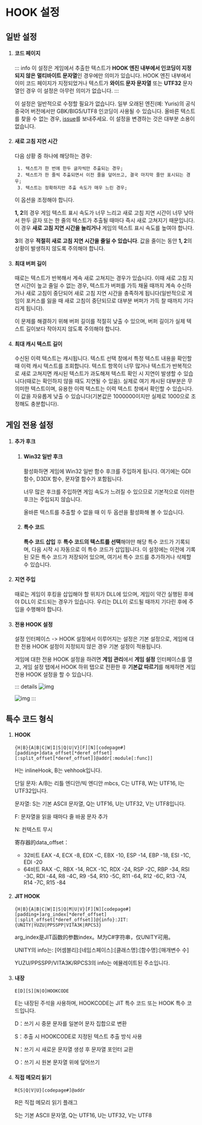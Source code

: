 # HOOK 설정

## 일반 설정

1. #### 코드 페이지

    ::: info
    이 설정은 게임에서 추출한 텍스트가 **HOOK 엔진 내부에서 인코딩이 지정되지 않은** **멀티바이트 문자열**인 경우에만 의미가 있습니다. HOOK 엔진 내부에서 이미 코드 페이지가 지정되었거나 텍스트가 **와이드 문자 문자열** 또는 **UTF32** 문자열인 경우 이 설정은 아무런 의미가 없습니다.
    :::

    이 설정은 일반적으로 수정할 필요가 없습니다. 일부 오래된 엔진(예: Yuris)의 공식 중국어 버전에서만 GBK/BIG5/UTF8 인코딩이 사용될 수 있습니다. 올바른 텍스트를 찾을 수 없는 경우, [issue](https://lunatranslator.org/Resource/game_support)를 보내주세요. 이 설정을 변경하는 것은 대부분 소용이 없습니다.

1. #### 새로 고침 지연 시간

    다음 상황 중 하나에 해당하는 경우:

        1. 텍스트가 한 번에 한두 글자씩만 추출되는 경우;
        2. 텍스트가 한 줄씩 추출되면서 이전 줄을 덮어쓰고, 결국 마지막 줄만 표시되는 경우;
        3. 텍스트는 정확하지만 추출 속도가 매우 느린 경우;

    이 옵션을 조정해야 합니다.

    **1, 2**의 경우 게임 텍스트 표시 속도가 너무 느리고 새로 고침 지연 시간이 너무 낮아서 한두 글자 또는 한 줄의 텍스트가 추출될 때마다 즉시 새로 고쳐지기 때문입니다. 이 경우 **새로 고침 지연 시간을 늘리거나** 게임의 텍스트 표시 속도를 높여야 합니다.

    **3**의 경우 **적절히 새로 고침 지연 시간을 줄일 수 있습니다**. 값을 줄이는 동안 **1, 2**의 상황이 발생하지 않도록 주의해야 합니다.

1. #### 최대 버퍼 길이

    때로는 텍스트가 반복해서 계속 새로 고쳐지는 경우가 있습니다. 이때 새로 고침 지연 시간이 높고 줄일 수 없는 경우, 텍스트가 버퍼를 가득 채울 때까지 계속 수신하거나 새로 고침이 중단되어 새로 고침 지연 시간을 충족하게 됩니다(일반적으로 게임이 포커스를 잃을 때 새로 고침이 중단되므로 대부분 버퍼가 가득 찰 때까지 기다리게 됩니다).

    이 문제를 해결하기 위해 버퍼 길이를 적절히 낮출 수 있으며, 버퍼 길이가 실제 텍스트 길이보다 작아지지 않도록 주의해야 합니다.

1. #### 최대 캐시 텍스트 길이

    수신된 이력 텍스트는 캐시됩니다. 텍스트 선택 창에서 특정 텍스트 내용을 확인할 때 이력 캐시 텍스트를 조회합니다. 텍스트 항목이 너무 많거나 텍스트가 반복적으로 새로 고쳐지면 캐시된 텍스트가 과도해져 텍스트 확인 시 지연이 발생할 수 있습니다(때로는 확인하지 않을 때도 지연될 수 있음). 실제로 여기 캐시된 대부분은 무의미한 텍스트이며, 유용한 이력 텍스트는 이력 텍스트 창에서 확인할 수 있습니다. 이 값을 자유롭게 낮출 수 있습니다(기본값은 1000000이지만 실제로 1000으로 조정해도 충분합니다).

## 게임 전용 설정

1. #### 추가 후크
    1. #### Win32 일반 후크
        활성화하면 게임에 Win32 일반 함수 후크를 주입하게 됩니다. 여기에는 GDI 함수, D3DX 함수, 문자열 함수가 포함됩니다.

        너무 많은 후크를 주입하면 게임 속도가 느려질 수 있으므로 기본적으로 이러한 후크는 주입되지 않습니다.

        올바른 텍스트를 추출할 수 없을 때 이 두 옵션을 활성화해 볼 수 있습니다.
    1. #### 특수 코드
        **특수 코드 삽입** 후 **특수 코드의 텍스트를 선택**해야만 해당 특수 코드가 기록되며, 다음 시작 시 자동으로 이 특수 코드가 삽입됩니다. 이 설정에는 이전에 기록된 모든 특수 코드가 저장되어 있으며, 여기서 특수 코드를 추가하거나 삭제할 수 있습니다.

1. #### 지연 주입
    때로는 게임이 후킹을 삽입해야 할 위치가 DLL에 있으며, 게임이 약간 실행된 후에야 DLL이 로드되는 경우가 있습니다. 우리는 DLL이 로드될 때까지 기다린 후에 주입을 수행해야 합니다.

1. #### 전용 HOOK 설정
    설정 인터페이스 -> HOOK 설정에서 이루어지는 설정은 기본 설정으로, 게임에 대한 전용 HOOK 설정이 지정되지 않은 경우 기본 설정이 적용됩니다.

    게임에 대한 전용 HOOK 설정을 하려면 **게임 관리**에서 **게임 설정** 인터페이스를 열고, 게임 설정 탭에서 HOOK 하위 탭으로 전환한 후 **기본값 따르기**를 해제하면 게임 전용 HOOK 설정을 할 수 있습니다.

    ::: details
    ![img](https://image.lunatranslator.org/zh/gamesettings/1.jpg)

    ![img](https://image.lunatranslator.org/zh/gamesettings/2.png)
    :::

## 특수 코드 형식

1. #### HOOK

    `{H|B}{A|B|C|W|I|S|Q|U|V}[F][N][codepage#][padding+]data_offset[*deref_offset][:split_offset[*deref_offset]]@addr[:module[:func]]`

    H는 inlineHook, B는 vehhook입니다.

    단일 문자: A/B는 리틀 엔디안/빅 엔디안 mbcs, C는 UTF8, W는 UTF16, I는 UTF32입니다.

    문자열: S는 기본 ASCII 문자열, Q는 UTF16, U는 UTF32, V는 UTF8입니다.

    F: 문자열을 읽을 때마다 줄 바꿈 문자 추가

    N: 컨텍스트 무시

    寄存器的data_offset：
      * 32비트 EAX -4, ECX -8, EDX -C, EBX -10, ESP -14, EBP -18, ESI -1C, EDI -20
      * 64비트 RAX -C, RBX -14, RCX -1C, RDX -24, RSP -2C, RBP -34, RSI -3C, RDI -44, R8 -4C, R9 -54, R10 -5C, R11 -64, R12 -6C, R13 -74, R14 -7C, R15 -84

1. #### JIT HOOK

    `{H|B}{A|B|C|W|I|S|Q|M|U|V}[F][N][codepage#][padding+]arg_index[*deref_offset][:split_offset[*deref_offset]]@{info}:JIT:{UNITY|YUZU|PPSSPP|VITA3K|RPCS3}`

    arg_index是JIT函数的参数index。M为C#字符串，仅UNITY可用。

    UNITY의 info는: [어셈블리]:[네임스페이스]:[클래스명]:[함수명]:[매개변수 수]

    YUZU/PPSSPP/VITA3K/RPCS3의 info는 에뮬레이트된 주소입니다.

1. #### 내장

    `E[D][S][N|O]HOOKCODE`

    E는 내장된 주석을 사용하며, HOOKCODE는 JIT 특수 코드 또는 HOOK 특수 코드입니다.

    D：쓰기 시 중문 문자를 일본어 문자 집합으로 변환

    S：추출 시 HOOKCODE로 지정된 텍스트 추출 방식 사용

    N：쓰기 시 새로운 문자열 생성 후 문자열 포인터 교환

    O：쓰기 시 원본 문자열 위에 덮어쓰기

1. #### 직접 메모리 읽기

    `R{S|Q|V|U}[codepage#]@addr`

    R은 직접 메모리 읽기 플래그

    S는 기본 ASCII 문자열, Q는 UTF16, U는 UTF32, V는 UTF8
